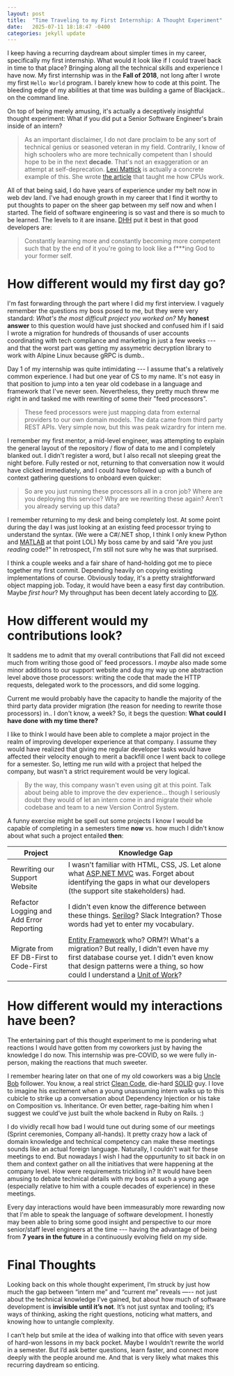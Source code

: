 ```yaml
---
layout: post
title:  "Time Traveling to my First Internship: A Thought Experiment"
date:   2025-07-11 18:18:47 -0400
categories: jekyll update
---
```


I keep having a recurring daydream about simpler times in my career, specifically my first internship. What would it look like if I could travel back in time to that place? Bringing along all the technical skills and experience I have now. My first internship was in the **Fall of 2018**, not long after I wrote my first `Hello World` program. I barely knew how to code at this point. The bleeding edge of my abilities at that time was building a game of Blackjack.. on the command line.


On top of being merely amusing, it's actually a deceptively insightful thought experiment: What if you did put a Senior Software Engineer's brain inside of an intern?


> As an important disclaimer, I do not dare proclaim to be any sort of technical genius or seasoned veteran in my field. Contrarily, I know of high schoolers who are more technically competent than I should hope to be in the next **decade**. That's not an exaggeration or an attempt at self-deprecation. [Lexi Mattick](https://kognise.dev/) is actually a concrete example of this. She wrote [the article](https://cpu.land/) that taught me how CPUs work.


All of that being said, I do have years of experience under my belt now in web dev land. I've had enough growth in my career that I find it worthy to put thoughts to paper on the sheer gap between my self now and when I started. The field of software engineering is so vast and there is so much to be learned. The levels to it are insane. [DHH](https://en.wikipedia.org/wiki/David_Heinemeier_Hansson) put it best in that good developers are: 
> Constantly learning more and constantly becoming more competent such that by the end of it you're going to look like a f***ing God to your former self.

# How different would my first day go?

I'm fast forwarding through the part where I did my first interview. I vaguely remember the questions my boss posed to me, but they were very standard: *What's the most difficult project you worked on?* My **honest answer** to this question would have just shocked and confused him if I said I wrote a migration for hundreds of thousands of user accounts coordinating with tech compliance and marketing in just a few weeks --- and that the worst part was getting my assymetric decryption library to work with Alpine Linux because gRPC is dumb..

Day 1 of my internship was quite intimidating --- I assume that's a relatively common experience. I had but one year of CS to my name. It's not easy in that position to jump into a ten year old codebase in a language and framework that I've never seen. Nevertheless, they pretty much threw me right in and tasked me with rewriting of some their "feed processors".
> These feed processors were just mapping data from external providers to our own domain models. The data came from third party REST APIs. Very simple now, but this was peak wizardry for intern me.

I remember my first mentor, a mid-level engineer, was attempting to explain the general layout of the repository / flow of data to me and I completely blanked out. I didn't register a word, but I also recall not sleeping great the night before. Fully rested or not, returning to that conversation now it would have clicked immediately, and I could have followed up with a bunch of context gathering questions to onboard even quicker:
> So are you just running these processors all in a cron job? Where are you deploying this service? Why are we rewriting these again? Aren't you already serving up this data?

I remember returning to my desk and being completely lost. At some point during the day I was just looking at an existing feed processor trying to understand the syntax. (We were a C#/.NET shop, I think I only knew Python and [MATLAB](https://www.mathworks.com/products/matlab.html) at that point LOL) My boss came by and said "Are you just *reading* code?" In retrospect, I'm still not sure why he was that surprised.

I think a couple weeks and a fair share of hand-holding got me to piece together my first commit. Depending heavily on copying existing implementations of course. Obviously today, it's a pretty straightforward object mapping job. Today, it would have been a easy first day contribution. Maybe *first hour*? My throughput has been decent lately according to [DX](https://getdx.com/).

# How different would my contributions look?

It saddens me to admit that my overall contributions that Fall did not exceed much from writing those good ol' feed processors. I *maybe* also made some minor additions to our support website and dug my way up one abstraction level above those processors: writing the code that made the HTTP requests, delegated work to the processors, and did some logging.

Current me would probably have the capacity to handle the majority of the third party data provider migration (the reason for needing to rewrite those processors) in.. I don't know, a week? So, it begs the question: **What could I have done with my time there?**

I like to think I would have been able to complete a major project in the realm of improving developer experience at that company. I assume they would have realized that giving me regular developer tasks would have affected their velocity enough to merit a backfill once I went back to college for a semester. So, letting me run wild with a project that helped the company, but wasn't a strict requirement would be very logical.

> By the way, this company wasn't even using git at this point. Talk about being able to improve the dev experience... though I seriously doubt they would of let an intern come in and migrate their whole codebase and team to a new Version Control System.

A funny exercise might be spell out some projects I know I would be capable of completing in a semesters time **now** vs. how much I didn't know about what such a project entailed **then**:

| Project | Knowledge Gap |
| ----------- | ----------- |
| Rewriting our Support Website | I wasn't familiar with HTML, CSS, JS. Let alone what [ASP.NET MVC](https://dotnet.microsoft.com/en-us/apps/aspnet/mvc) was. Forget about identifying the gaps in what our developers (the support site stakeholders) had.
| Refactor Logging and Add Error Reporting | I didn't even know the difference between these things. [Serilog](https://github.com/serilog/serilog)? Slack Integration? Those words had yet to enter my vocabulary. |
| Migrate from EF DB-First to Code-First | [Entity Framework](https://learn.microsoft.com/en-us/ef/) who? ORM?! What's a migration? But really, I didn't even have my first database course yet. I didn't even know that design patterns were a thing, so how could I understand a [Unit of Work](https://en.wikipedia.org/wiki/Unit_of_work)? |

# How different would my interactions have been?

The entertaining part of this thought experiment to me is pondering what reactions I would have gotten from my coworkers just by having the knowledge I do now. This internship was pre-COVID, so we were fully in-person, making the reactions that much sweeter.

I remember hearing later on that one of my old coworkers was a big [Uncle Bob](https://en.wikipedia.org/wiki/Robert_C._Martin) follower. You know, a real strict [Clean Code](https://www.amazon.com/Clean-Code-Handbook-Software-Craftsmanship/dp/0132350882), die-hard [SOLID](https://en.wikipedia.org/wiki/SOLID) guy. I love to imagine his excitement when a young unassuming intern walks up to this cubicle to strike up a conversation about Dependency Injection or his take on Composition vs. Inheritance. Or even better, rage-baiting him when I suggest we could’ve just built the whole backend in Ruby on Rails. :)

I do vividly recall how bad I would tune out during some of our meetings (Sprint ceremonies, Company all-hands). It pretty crazy how a lack of domain knowledge and technical competency can make these meetings sounds like an actual foreign language. Naturally, I couldn't wait for these meetings to end. But nowadays I wish I had the oppurtunity to sit back in on them and context gather on all the initiatives that were happening at the company level. How were requirements trickling in? It would have been amusing to debate technical details with my boss at such a young age (especially relative to him with a couple decades of experience) in these meetings.

Every day interactions would have been immeasurably more rewarding now that I'm able to speak the language of software development. I honestly may been able to bring some good insight and perspective to our more senior/staff level engineers at the time --- having the advantage of being from **7 years in the future** in a continuously evolving field on my side.


# Final Thoughts

Looking back on this whole thought experiment, I’m struck by just how much the gap between “intern me” and “current me” reveals —-- not just about the technical knowledge I’ve gained, but about how much of software development is **invisible until it’s not**. It’s not just syntax and tooling; it’s ways of thinking, asking the right questions, noticing what matters, and knowing how to untangle complexity.

I can’t help but smile at the idea of walking into that office with seven years of hard-won lessons in my back pocket. Maybe I wouldn’t rewrite the world in a semester. But I’d ask better questions, learn faster, and connect more deeply with the people around me. And that is very likely what makes this recurring daydream so enticing.
